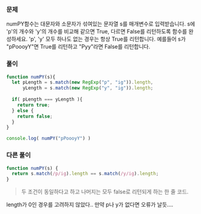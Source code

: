 ### 문제

numPY함수는 대문자와 소문자가 섞여있는 문자열 s를 매개변수로 입력받습니다.
s에 'p'의 개수와 'y'의 개수를 비교해 같으면 True, 다르면 False를 리턴하도록 함수를 완성하세요. 'p', 'y' 모두 하나도 없는 경우는 항상 True를 리턴합니다.
예를들어 s가 "pPoooyY"면 True를 리턴하고 "Pyy"라면 False를 리턴합니다.

### 풀이

```javascript
function numPY(s){
  let pLength = s.match(new RegExp("p", "ig")).length,
      yLength = s.match(new RegExp("y", "ig")).length;
  
  if( pLength === yLength ){
	return true;
  } else {
    return false;
  }
}

console.log( numPY("pPoooyY") )
```

### 다른 풀이

```javascript
function numPY(s) {
  return s.match(/p/ig).length == s.match(/y/ig).length;
}
```

> 두 조건이 동일하다고 하고 나머지는 모두 false로 리턴되게 하는 한 줄 코드.



length가 0인 경우를 고려하지 않았다.. 만약 p나 y가 없다면 오류가 날듯....
